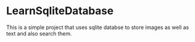 # LearnSqliteDatabase
This is a simple project that uses sqlite databse to store images as well as text and also search them.
